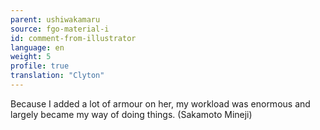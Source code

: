 ```yaml
---
parent: ushiwakamaru
source: fgo-material-i
id: comment-from-illustrator
language: en
weight: 5
profile: true
translation: "Clyton"
---
```


Because I added a lot of armour on her, my workload was enormous and largely became my way of doing things. (Sakamoto Mineji)
